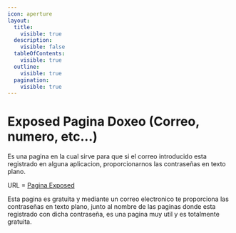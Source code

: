 ```yaml
---
icon: aperture
layout:
  title:
    visible: true
  description:
    visible: false
  tableOfContents:
    visible: true
  outline:
    visible: true
  pagination:
    visible: true
---
```


# Exposed Pagina Doxeo (Correo, numero, etc...)

Es una pagina en la cual sirve para que si el correo introducido esta registrado en alguna aplicacion, proporcionarnos las contraseñas en texto plano.

URL = [Pagina Exposed](https://exposed.lol)

Esta pagina es gratuita y mediante un correo electronico te proporciona las contraseñas en texto plano, junto al nombre de las paginas donde esta registrado con dicha contraseña, es una pagina muy util y es totalmente gratuita.

